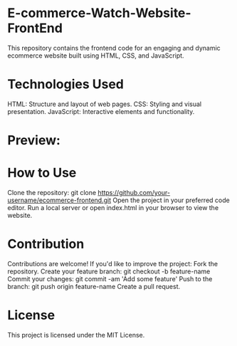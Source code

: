 # E-commerce-Watch-Website-FrontEnd
This repository contains the frontend code for an engaging and dynamic ecommerce website built using HTML, CSS, and JavaScript. 

# Technologies Used
HTML: Structure and layout of web pages.
CSS: Styling and visual presentation.
JavaScript: Interactive elements and functionality.

# Preview:

# How to Use
Clone the repository: git clone https://github.com/your-username/ecommerce-frontend.git
Open the project in your preferred code editor.
Run a local server or open index.html in your browser to view the website.

# Contribution
Contributions are welcome! If you'd like to improve the project:
Fork the repository.
Create your feature branch: git checkout -b feature-name
Commit your changes: git commit -am 'Add some feature'
Push to the branch: git push origin feature-name
Create a pull request.

# License
This project is licensed under the MIT License.

